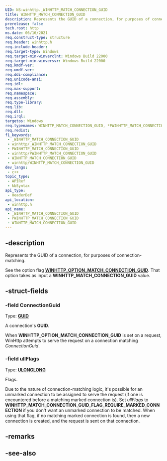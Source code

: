 ```yaml
---
UID: NS:winhttp._WINHTTP_MATCH_CONNECTION_GUID
title: WINHTTP_MATCH_CONNECTION_GUID
description: Represents the GUID of a connection, for purposes of connection-matching.
prerelease: false
tech.root: http
ms.date: 06/16/2021
req.construct-type: structure
req.header: winhttp.h
req.include-header: 
req.target-type: Windows
req.target-min-winverclnt: Windows Build 22000
req.target-min-winversvr: Windows Build 22000
req.kmdf-ver: 
req.umdf-ver: 
req.ddi-compliance: 
req.unicode-ansi: 
req.idl: 
req.max-support: 
req.namespace: 
req.assembly: 
req.type-library: 
req.lib: 
req.dll: 
req.irql: 
targetos: Windows
req.typenames: WINHTTP_MATCH_CONNECTION_GUID, *PWINHTTP_MATCH_CONNECTION_GUID
req.redist: 
f1_keywords:
 - _WINHTTP_MATCH_CONNECTION_GUID
 - winhttp/_WINHTTP_MATCH_CONNECTION_GUID
 - PWINHTTP_MATCH_CONNECTION_GUID
 - winhttp/PWINHTTP_MATCH_CONNECTION_GUID
 - WINHTTP_MATCH_CONNECTION_GUID
 - winhttp/WINHTTP_MATCH_CONNECTION_GUID
dev_langs:
 - c++
topic_type:
 - APIRef
 - kbSyntax
api_type:
 - HeaderDef
api_location:
 - winhttp.h
api_name:
 - _WINHTTP_MATCH_CONNECTION_GUID
 - PWINHTTP_MATCH_CONNECTION_GUID
 - WINHTTP_MATCH_CONNECTION_GUID
---
```


## -description

Represents the GUID of a connection, for purposes of connection-matching.

See the option flag [**WINHTTP_OPTION_MATCH_CONNECTION_GUID**](/windows/win32/winhttp/option-flags). That option takes as input a **WINHTTP_MATCH_CONNECTION_GUID** value.

## -struct-fields

### -field ConnectionGuid

Type: **[GUID](/windows/win32/api/guiddef/ns-guiddef-guid)**

A connection's **GUID**.

When **WINHTTP_OPTION_MATCH_CONNECTION_GUID** is set on a request, WinHttp attempts to serve the request on a connection matching *ConnectionGuid*.

### -field ullFlags

Type: **[ULONGLONG](/windows/win32/winprog/windows-data-types)**

Flags.

Due to the nature of connection-matching logic, it's possible for an unmarked connection to be assigned to serve the request (if one is encountered before a matching marked connection is). Set *ullFlags* to **WINHTTP_MATCH_CONNECTION_GUID_FLAG_REQUIRE_MARKED_CONNECTION** if you don't want an unmarked connection to be matched. When using that flag, if no matching marked connection is found, then a new connection is created, and the request is sent on that connection.

## -remarks

## -see-also
